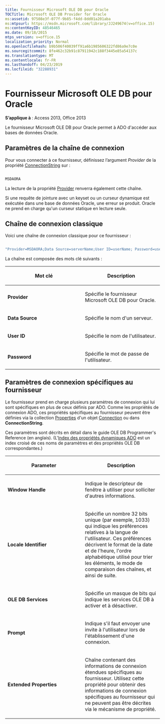 ```yaml
---
title: Fournisseur Microsoft OLE DB pour Oracle
TOCTitle: Microsoft OLE DB Provider for Oracle
ms:assetid: 97508e3f-077f-9b85-f4dd-8dd01a201aba
ms:mtpsurl: https://msdn.microsoft.com/library/JJ249674(v=office.15)
ms:contentKeyID: 48546465
ms.date: 09/18/2015
mtps_version: v=office.15
localization_priority: Normal
ms.openlocfilehash: b9b506f40039ff91a6b1985606322fd86a9e7c0e
ms.sourcegitcommit: 8fe462c32b91c87911942c188f3445e85a54137c
ms.translationtype: MT
ms.contentlocale: fr-FR
ms.lasthandoff: 04/23/2019
ms.locfileid: "32288931"
---
```

# <a name="microsoft-ole-db-provider-for-oracle"></a>Fournisseur Microsoft OLE DB pour Oracle

**S’applique à** : Access 2013, Office 2013

Le fournisseur Microsoft OLE DB pour Oracle permet à ADO d'accéder aux bases de données Oracle.

## <a name="connection-string-parameters"></a>Paramètres de la chaîne de connexion

Pour vous connecter à ce fournisseur, définissez l’argument *Provider* de la propriété [ConnectionString](connectionstring-property-ado.md) sur :

```vb 
 
MSDAORA 
```

La lecture de la propriété [Provider](provider-property-ado.md) renverra également cette chaîne.

Si une requête de jointure avec un keyset ou un curseur dynamique est exécutée dans une base de données Oracle, une erreur se produit. Oracle ne prend en charge qu'un curseur statique en lecture seule.

## <a name="typical-connection-string"></a>Chaîne de connexion classique

Voici une chaîne de connexion classique pour ce fournisseur :

```vb 
 
"Provider=MSDAORA;Data Source=serverName;User ID=userName; Password=userPassword;" 
```

La chaîne est composée des mots clé suivants :

<table>
<colgroup>
<col style="width: 50%" />
<col style="width: 50%" />
</colgroup>
<thead>
<tr class="header">
<th><p>Mot clé</p></th>
<th><p>Description</p></th>
</tr>
</thead>
<tbody>
<tr class="odd">
<td><p><strong>Provider</strong></p></td>
<td><p>Spécifie le fournisseur Microsoft OLE DB pour Oracle.</p></td>
</tr>
<tr class="even">
<td><p><strong>Data Source</strong></p></td>
<td><p>Spécifie le nom d'un serveur.</p></td>
</tr>
<tr class="odd">
<td><p><strong>User ID</strong></p></td>
<td><p>Spécifie le nom de l'utilisateur.</p></td>
</tr>
<tr class="even">
<td><p><strong>Password</strong></p></td>
<td><p>Spécifie le mot de passe de l'utilisateur.</p></td>
</tr>
</tbody>
</table>


## <a name="provider-specific-connection-parameters"></a>Paramètres de connexion spécifiques au fournisseur

Le fournisseur prend en charge plusieurs paramètres de connexion qui lui sont spécifiques en plus de ceux définis par ADO. Comme les propriétés de connexion ADO, ces propriétés spécifiques au fournisseur peuvent être définies via la collection [Properties](properties-collection-ado.md) d'un objet [Connection](connection-object-ado.md) ou dans **ConnectionString**.

Ces paramètres sont décrits en détail dans le guide OLE DB Programmer's Reference (en anglais). (L'[Index des propriétés dynamiques ADO](ado-dynamic-property-index.md) est un index croisé de ces noms de paramètres et des propriétés OLE DB correspondantes.)

<table>
<colgroup>
<col style="width: 50%" />
<col style="width: 50%" />
</colgroup>
<thead>
<tr class="header">
<th><p>Parameter</p></th>
<th><p>Description</p></th>
</tr>
</thead>
<tbody>
<tr class="odd">
<td><p><strong>Window Handle</strong></p></td>
<td><p>Indique le descripteur de fenêtre à utiliser pour solliciter d'autres informations.</p></td>
</tr>
<tr class="even">
<td><p><strong>Locale Identifier</strong></p></td>
<td><p>Spécifie un nombre 32 bits unique (par exemple, 1033) qui indique les préférences relatives à la langue de l'utilisateur. Ces préférences décrivent le format de la date et de l'heure, l'ordre alphabétique utilisé pour trier les éléments, le mode de comparaison des chaînes, et ainsi de suite.</p></td>
</tr>
<tr class="odd">
<td><p><strong>OLE DB Services</strong></p></td>
<td><p>Spécifie un masque de bits qui indique les services OLE DB à activer et à désactiver.</p></td>
</tr>
<tr class="even">
<td><p><strong>Prompt</strong></p></td>
<td><p>Indique s'il faut envoyer une invite à l'utilisateur lors de l'établissement d'une connexion.</p></td>
</tr>
<tr class="odd">
<td><p><strong>Extended Properties</strong></p></td>
<td><p>Chaîne contenant des informations de connexion étendues spécifiques au fournisseur. Utilisez cette propriété pour obtenir des informations de connexion spécifiques au fournisseur qui ne peuvent pas être décrites via le mécanisme de propriété.</p></td>
</tr>
</tbody>
</table>

